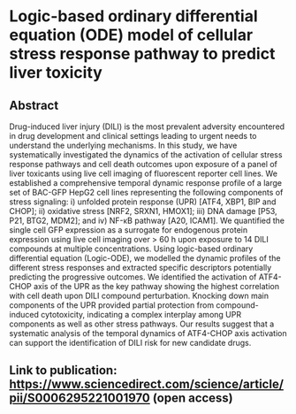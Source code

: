 # Logic-based ordinary differential equation (ODE) model of cellular stress response pathway to predict liver toxicity

## Abstract
Drug-induced liver injury (DILI) is the most prevalent adversity encountered in drug development and clinical settings leading to urgent needs to understand the underlying mechanisms. In this study, we have systematically investigated the dynamics of the activation of cellular stress response pathways and cell death outcomes upon exposure of a panel of liver toxicants using live cell imaging of fluorescent reporter cell lines. We established a comprehensive temporal dynamic response profile of a large set of BAC-GFP HepG2 cell lines representing the following components of stress signaling: i) unfolded protein response (UPR) [ATF4, XBP1, BIP and CHOP]; ii) oxidative stress [NRF2, SRXN1, HMOX1]; iii) DNA damage [P53, P21, BTG2, MDM2]; and iv) NF-κB pathway [A20, ICAM1]. We quantified the single cell GFP expression as a surrogate for endogenous protein expression using live cell imaging over > 60 h upon exposure to 14 DILI compounds at multiple concentrations. Using logic-based ordinary differential equation (Logic-ODE), we modelled the dynamic profiles of the different stress responses and extracted specific descriptors potentially predicting the progressive outcomes. We identified the activation of ATF4-CHOP axis of the UPR as the key pathway showing the highest correlation with cell death upon DILI compound perturbation. Knocking down main components of the UPR provided partial protection from compound-induced cytotoxicity, indicating a complex interplay among UPR components as well as other stress pathways. Our results suggest that a systematic analysis of the temporal dynamics of ATF4-CHOP axis activation can support the identification of DILI risk for new candidate drugs.

## Link to publication: https://www.sciencedirect.com/science/article/pii/S0006295221001970 (open access)
